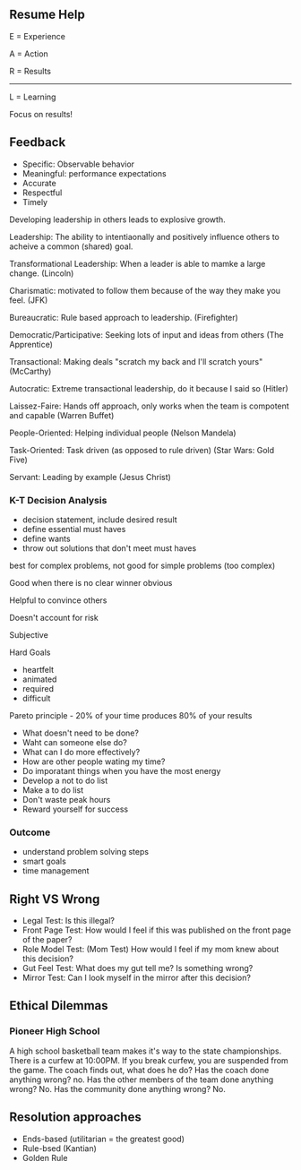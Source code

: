 ## Resume Help

E = Experience

A = Action

R = Results

--------------------

L = Learning

Focus on results!


## Feedback

 - Specific: Observable behavior
 - Meaningful: performance expectations
 - Accurate
 - Respectful
 - Timely

Developing leadership in others leads to explosive growth.

Leadership: The ability to intentiaonally and positively influence others to acheive a common (shared) goal.

Transformational Leadership: When a leader is able to mamke a large change. (Lincoln)

Charismatic: motivated to follow them because of the way they make you feel. (JFK)

Bureaucratic: Rule based approach to leadership. (Firefighter)

Democratic/Participative: Seeking lots of input and ideas from others (The Apprentice)

Transactional: Making deals "scratch my back and I'll scratch yours" (McCarthy)

Autocratic: Extreme transactional leadership, do it because I said so (Hitler)

Laissez-Faire: Hands off approach, only works when the team is compotent and capable (Warren Buffet)

People-Oriented: Helping individual people (Nelson Mandela)

Task-Oriented: Task driven (as opposed to rule driven) (Star Wars: Gold Five)

Servant: Leading by example (Jesus Christ)

### K-T Decision Analysis
 - decision statement, include desired result
 - define essential must haves
 - define wants
 - throw out solutions that don't meet must haves

best for complex problems, not good for simple problems (too complex)

Good when there is no clear winner obvious

Helpful to convince others

Doesn't account for risk

Subjective

Hard Goals
 - heartfelt
 - animated
 - required
 - difficult

Pareto principle - 20% of your time produces 80% of your results

 - What doesn't need to be done?
 - Waht can someone else do?
 - What can I do more effectively?
 - How are other people wating my time?
 - Do imporatant things when you have the most energy
 - Develop a not to do list
 - Make a to do list
 - Don't waste peak hours
 - Reward yourself for success

### Outcome
 - understand problem solving steps
 - smart goals
 - time management

## Right VS Wrong
 - Legal Test: Is this illegal?
 - Front Page Test: How would I feel if this was published on the front page of the paper?
 - Role Model Test: (Mom Test) How would I feel if my mom knew about this decision?
 - Gut Feel Test: What does my gut tell me? Is something wrong?
 - Mirror Test: Can I look myself in the mirror after this decision?
 
## Ethical Dilemmas

### Pioneer High School

A high school basketball team makes it's way to the state championships. There is a curfew at 10:00PM. If you break curfew, you are suspended from the game. The coach finds out, what does he do? Has the coach done anything wrong? no. Has the other members of the team done anything wrong? No. Has the community done anything wrong? No.

## Resolution approaches
 - Ends-based (utilitarian = the greatest good)
 - Rule-bsed (Kantian)
 - Golden Rule
